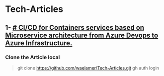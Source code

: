 # Tech-Articles


## 1- [# CI/CD for Containers services based on Microservice architecture from Azure Devops to Azure Infrastructure.](DevOps%20CI%20CD%20for%20container%20to%20App%20service/README.md)
### Clone the Article local
> git clone https://github.com/waelamer/Tech-Articles.git
> gh auth login